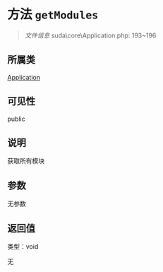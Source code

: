 # 方法 `getModules`

> *文件信息* suda\core\Application.php: 193~196

## 所属类 

[Application](../Application.md)

## 可见性

 public 

## 说明

获取所有模块


## 参数


无参数


## 返回值

类型：void

无

